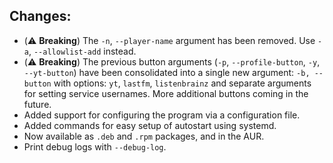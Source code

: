 ## Changes:

- (⚠️ **Breaking**) The `-n`, `--player-name` argument has been removed. Use `-a`, `--allowlist-add` instead.
- (⚠️ **Breaking**) The previous button arguments (`-p`, `--profile-button`, `-y`, `--yt-button`) have been consolidated into a single new argument: `-b, --button` with options: `yt`, `lastfm`, `listenbrainz` and separate arguments for setting service usernames. More additional buttons coming in the future.
- Added support for configuring the program via a configuration file.
- Added commands for easy setup of autostart using systemd.
- Now available as `.deb` and `.rpm` packages, and in the AUR.
- Print debug logs with `--debug-log`.
